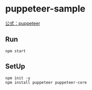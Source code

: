 # puppeteer-sample

[公式：puppeteer](https://github.com/puppeteer/puppeteer)

## Run

```
npm start
```

## SetUp

```
npm init -y
npm install puppeteer puppeteer-core
```
